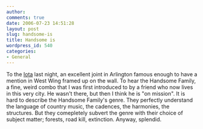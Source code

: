 ```yaml
---
author:
comments: true
date: 2006-07-23 14:51:28
layout: post
slug: handsome-is
title: Handsome is
wordpress_id: 540
categories:
- General
---
```


To the [Iota](http://www.iotaclubandcafe.com/) last night, an excellent joint in Arlington famous enough to have a mention in West Wing framed up on the wall. To hear the Handsome Family, a fine, weird combo that I was first introduced to by a friend who now lives in this very city. He wasn't there, but then I think he is "on mission". It is hard to describe the Handsome Family's genre. They perfectly understand the language of country music, the cadences, the harmonies, the structures. But they comepletely subvert the genre with their choice of subject matter; forests, road kill, extinction. Anyway, splendid.

